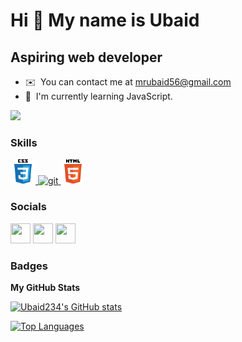 Hi 👋 My name is Ubaid
======================

Aspiring web developer
----------------------

* ✉️  You can contact me at [mrubaid56@gmail.com](mailto:mrubaid56@gmail.com)
* 🧠  I'm currently learning JavaScript.

<a href="https://www.twitter.com/codewithubaid" target="_blank" rel="noreferrer"><img
src="https://img.shields.io/twitter/follow/codewithubaid?logo=twitter&style=for-the-badge&color=0891b2&labelColor=1c1917"
/></a>

### Skills

<p align="left"> <a href="https://www.w3schools.com/css/" target="_blank" rel="noreferrer"> <img src="https://raw.githubusercontent.com/devicons/devicon/master/icons/css3/css3-original-wordmark.svg" alt="css3" width="40" height="40"/> </a> <a href="https://git-scm.com/" target="_blank" rel="noreferrer"> <img src="https://www.vectorlogo.zone/logos/git-scm/git-scm-icon.svg" alt="git" width="40" height="40"/> </a> <a href="https://www.w3.org/html/" target="_blank" rel="noreferrer"> <img src="https://raw.githubusercontent.com/devicons/devicon/master/icons/html5/html5-original-wordmark.svg" alt="html5" width="40" height="40"/> </a> </p>


### Socials

<p align="left"> <a href="https://www.github.com/Ubaid234" target="_blank" rel="noreferrer"><img src="https://raw.githubusercontent.com/danielcranney/readme-generator/main/public/icons/socials/github.svg" width="32" height="32" /></a> <a href="https://www.linkedin.com/in/mr-ubaid-/" target="_blank" rel="noreferrer"><img src="https://raw.githubusercontent.com/danielcranney/readme-generator/main/public/icons/socials/linkedin.svg" width="32" height="32" /></a> <a href="https://www.twitter.com/codewithubaid" target="_blank" rel="noreferrer"><img src="https://raw.githubusercontent.com/danielcranney/readme-generator/main/public/icons/socials/twitter.svg" width="32" height="32" /></a></p>

### Badges

<b>My GitHub Stats</b>

<a href="http://www.github.com/Ubaid234"><img src="https://github-readme-stats.vercel.app/api?username=Ubaid234&show_icons=true&hide=&count_private=true&title_color=0891b2&text_color=ffffff&icon_color=0891b2&bg_color=1c1917&hide_border=true&show_icons=true" alt="Ubaid234's GitHub stats" /></a>

<a href="https://github.com/Ubaid234" align="left"><img src="https://github-readme-stats.vercel.app/api/top-langs/?username=Ubaid234&langs_count=10&title_color=0891b2&text_color=ffffff&icon_color=0891b2&bg_color=1c1917&hide_border=true&locale=en&custom_title=Top%20%Languages" alt="Top Languages" /></a>
